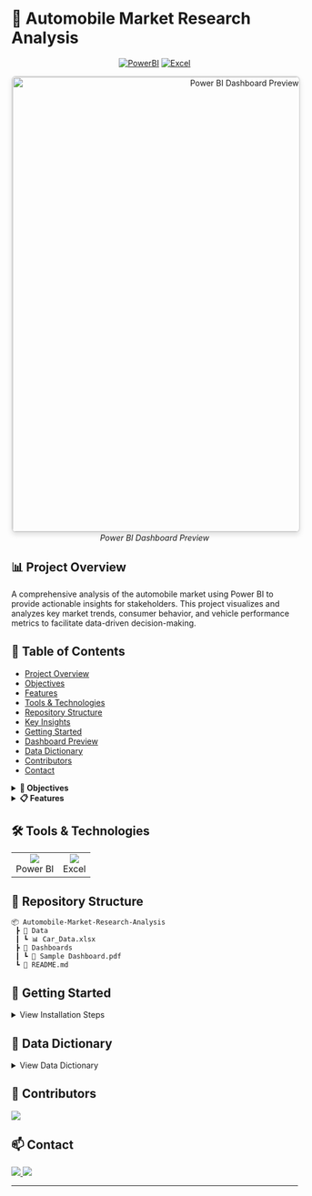 # 🚗 Automobile Market Research Analysis

<div align="center">
  
[![PowerBI](https://img.shields.io/badge/Power%20BI-F2C811?style=for-the-badge&logo=powerbi&logoColor=black)](https://powerbi.microsoft.com/)
[![Excel](https://img.shields.io/badge/Microsoft_Excel-217346?style=for-the-badge&logo=microsoft-excel&logoColor=white)](https://www.microsoft.com/excel)

</div>

<div align="center">
  <picture>
    <source srcset="./Dashboards/automobile_dashboard.png" type="image/png">
    <img src="./Dashboards/automobile_dashboard.png" alt="Power BI Dashboard Preview" width="800" style="border: 2px solid #ddd; border-radius: 8px; box-shadow: 0 4px 8px rgba(0,0,0,0.1);">
  </picture>
  <br>
  <em>Power BI Dashboard Preview</em>
</div>

## 📊 Project Overview
A comprehensive analysis of the automobile market using Power BI to provide actionable insights for stakeholders. This project visualizes and analyzes key market trends, consumer behavior, and vehicle performance metrics to facilitate data-driven decision-making.

## 📑 Table of Contents
- [Project Overview](#-project-overview)
- [Objectives](#-objectives)
- [Features](#-features)
- [Tools & Technologies](#️-tools--technologies)
- [Repository Structure](#-repository-structure)
- [Key Insights](#-key-insights)
- [Getting Started](#-getting-started)
- [Dashboard Preview](#-dashboard-preview)
- [Data Dictionary](#-data-dictionary)
- [Contributors](#-contributors)
- [Contact](#-contact)

<details>
<summary><b>🎯 Objectives</b></summary>

- 📈 Analyze automotive sales patterns and market trends
- 👥 Identify customer preferences and buying behaviors
- 🚙 Evaluate vehicle performance metrics across different segments
- 📊 Create interactive dashboards for real-time decision support
</details>

<details>
<summary><b>📋 Features</b></summary>

### Sales Analysis Dashboard
- 📊 Monthly/Yearly sales trends
- 🌍 Regional performance analysis
- 🏢 Brand-wise market share

### Customer Insights
- 👥 Demographic analysis
- 🛒 Purchase behavior patterns
- 💰 Price sensitivity analysis

### Vehicle Performance Metrics
- ⛽ Fuel efficiency comparisons
- 💵 Price range analysis
- ⭐ Popular features analysis
</details>

## 🛠️ Tools & Technologies
<table>
  <tr>
    <td align="center"><img src="https://img.icons8.com/color/48/000000/power-bi.png"/><br>Power BI</td>
    <td align="center"><img src="https://img.icons8.com/color/48/000000/microsoft-excel-2019--v1.png"/><br>Excel</td>
  </tr>
</table>

## 📂 Repository Structure
```bash
📦 Automobile-Market-Research-Analysis
 ┣ 📂 Data
 ┃ ┗ 📊 Car_Data.xlsx
 ┣ 📂 Dashboards
 ┃ ┗ 📑 Sample Dashboard.pdf
 ┗ 📄 README.md
```

## 🚀 Getting Started
<details>
<summary>View Installation Steps</summary>

1. Clone the repository
```bash
git clone https://github.com/yourusername/Automobile-Market-Research-Analysis.git
```
2. Open the Power BI file
3. Refresh data connections if needed
4. Navigate through different dashboard pages
</details>

## 📝 Data Dictionary
<details>
<summary>View Data Dictionary</summary>

| Column Name | Description | Data Type |
|-------------|-------------|-----------|
| Model       | Car model name | Text |
| Year        | Manufacturing year | Number |
| Price       | Vehicle price | Currency |
| Sales       | Units sold | Number |
| Category    | Vehicle category | Text |
</details>

## 👥 Contributors
<a href="https://www.linkedin.com/in/amit-kumar-5221ab312/">
  <img src="https://img.shields.io/badge/-Amit%20Kumar-blue?style=flat-square&logo=Linkedin&logoColor=white"/>
</a>

## 📫 Contact
<p align="left">
  <a href="mailto:amitcloudx@gmail.com">
    <img src="https://img.shields.io/badge/Email-amitcloudx%40gmail.com-red?style=flat-square&logo=gmail"/>
  </a>
  <a href="https://www.linkedin.com/in/amit-kumar-5221ab312/">
    <img src="https://img.shields.io/badge/LinkedIn-Amit%20Kumar-blue?style=flat-square&logo=linkedin"/>
  </a>
</p>

---
